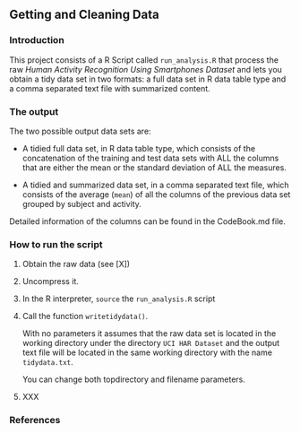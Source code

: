 ## Getting and Cleaning Data

### Introduction

This project consists of a R Script called `run_analysis.R` that
process the raw _Human Activity Recognition Using Smartphones Dataset_
and lets you obtain a tidy data set in two formats: a full data set
in R data table type and a comma separated text file with summarized
content.

### The output

The two possible output data sets are:

* A tidied full data set, in R data table type, which consists of
the concatenation of the training and test data sets with ALL the
columns that are either the mean or the standard deviation of ALL
the measures.

* A tidied and summarized data set, in a comma separated text
file, which consists of the average (`mean`) of all the columns
of the previous data set grouped by subject and activity.

Detailed information of the columns can be found in the CodeBook.md
file.

### How to run the script

1. Obtain the raw data (see [X])

2. Uncompress it.

3. In the R interpreter, `source` the `run_analysis.R` script

4. Call the function `writetidydata()`.

    With no parameters it assumes that the raw data set is
    located in the working directory under the directory
    `UCI HAR Dataset` and the output text file will be located
    in the same working directory with the name `tidydata.txt`.
    
    You can change both topdirectory and filename parameters.
    
5. XXX


### References




